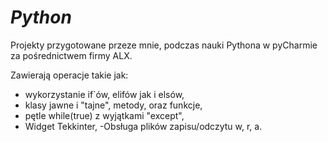 # _Python_

Projekty przygotowane przeze mnie, podczas nauki Pythona w pyCharmie za pośrednictwem firmy ALX.

Zawierają operacje takie jak:

- wykorzystanie if`ów, elifów jak i elsów,
- klasy jawne i "tajne", metody, oraz funkcje,
- pętle while(true) z wyjątkami "except",
- Widget Tekkinter,
-Obsługa plików zapisu/odczytu w, r, a.
